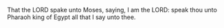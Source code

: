 That the LORD spake unto Moses, saying, I am the LORD: speak thou unto Pharaoh king of Egypt all that I say unto thee.
